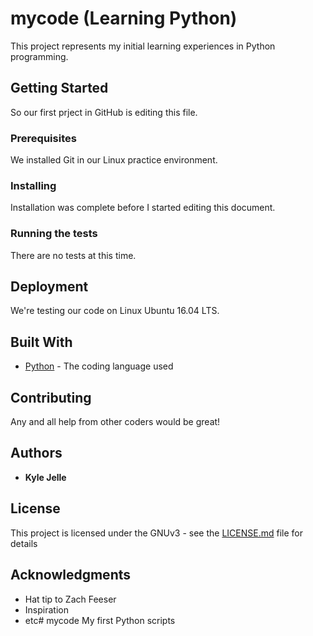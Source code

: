 # mycode (Learning Python)

This project represents my initial learning experiences in Python programming.

## Getting Started

So our first prject in GitHub is editing this file. 

### Prerequisites

We installed Git in our Linux practice environment.

### Installing

Installation was complete before I started editing this document.

### Running the tests

There are no tests at this time.

## Deployment

We're testing our code on Linux Ubuntu 16.04 LTS. 

## Built With

* [Python](https://www.python.org/) - The coding language used

## Contributing

Any and all help from other coders would be great!

## Authors

* **Kyle Jelle**

## License

This project is licensed under the GNUv3 - see the [LICENSE.md](LICENSE.md) file for details

## Acknowledgments

* Hat tip to Zach Feeser
* Inspiration
* etc# mycode
My first Python scripts
